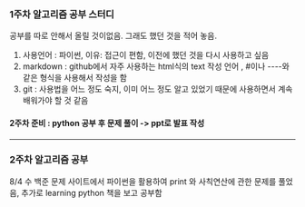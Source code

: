 ### 1주차 알고리즘 공부 스터디
공부를 따로 안해서 올릴 것이없음. 그래도 했던 것을 적어 놓음.

1. 사용언어 : 파이썬, 이유: 접근이 편함, 이전에 했던 것을 다시 사용하고 싶음
2. markdown : github에서 자주 사용하는 html식의 text 작성 언어 , #이나 ----와 같은 형식을 사용해서 작성을 함
3. git : 사용법을 어느 정도 숙지, 이미 어느 정도 알고 있었기 때문에 사용하면서 계속 배워가야 할 것 같음

#### 2주차 준비 : python 공부 후 문제 풀이 -> ppt로 발표 작성
----------------------------

### 2주차 알고리즘 공부

8/4 수 백준 문제 사이트에서 파이썬을 활용하여 print 와 사칙연산에 관한 문제를 풀었음, 추가로 learning python 책을 보고 공부함
